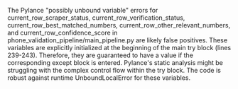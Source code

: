 The Pylance "possibly unbound variable" errors for current_row_scraper_status, current_row_verification_status, current_row_best_matched_numbers, current_row_other_relevant_numbers, and current_row_confidence_score in phone_validation_pipeline/main_pipeline.py are likely false positives. These variables are explicitly initialized at the beginning of the main try block (lines 239-243). Therefore, they are guaranteed to have a value if the corresponding except block is entered. Pylance's static analysis might be struggling with the complex control flow within the try block. The code is robust against runtime UnboundLocalError for these variables.